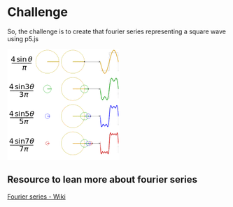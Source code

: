 # Challenge

So, the challenge is to create that fourier 
series representing a square wave using p5.js

![fourier-series-square-wave](gif/fourier-series-square-wave.gif)

## Resource to lean more about fourier series
[Fourier series - Wiki](https://en.wikipedia.org/wiki/Fourier_series)